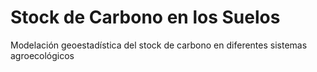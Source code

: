 # Stock de Carbono en los Suelos
Modelación geoestadística del stock de carbono en diferentes sistemas agroecológicos
